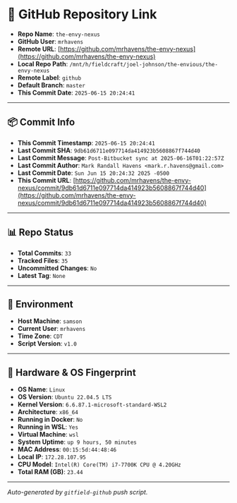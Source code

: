 # 🔗 GitHub Repository Link

- **Repo Name**: `the-envy-nexus`
- **GitHub User**: `mrhavens`
- **Remote URL**: [https://github.com/mrhavens/the-envy-nexus](https://github.com/mrhavens/the-envy-nexus)
- **Local Repo Path**: `/mnt/h/fieldcraft/joel-johnson/the-envious/the-envy-nexus`
- **Remote Label**: `github`
- **Default Branch**: `master`
- **This Commit Date**: `2025-06-15 20:24:41`

---

## 📦 Commit Info

- **This Commit Timestamp**: `2025-06-15 20:24:41`
- **Last Commit SHA**: `9db61d6711e097714da414923b5608867f744d40`
- **Last Commit Message**: `Post-Bitbucket sync at 2025-06-16T01:22:57Z`
- **Last Commit Author**: `Mark Randall Havens <mark.r.havens@gmail.com>`
- **Last Commit Date**: `Sun Jun 15 20:24:32 2025 -0500`
- **This Commit URL**: [https://github.com/mrhavens/the-envy-nexus/commit/9db61d6711e097714da414923b5608867f744d40](https://github.com/mrhavens/the-envy-nexus/commit/9db61d6711e097714da414923b5608867f744d40)

---

## 📊 Repo Status

- **Total Commits**: `33`
- **Tracked Files**: `35`
- **Uncommitted Changes**: `No`
- **Latest Tag**: `None`

---

## 🧭 Environment

- **Host Machine**: `samson`
- **Current User**: `mrhavens`
- **Time Zone**: `CDT`
- **Script Version**: `v1.0`

---

## 🧬 Hardware & OS Fingerprint

- **OS Name**: `Linux`
- **OS Version**: `Ubuntu 22.04.5 LTS`
- **Kernel Version**: `6.6.87.1-microsoft-standard-WSL2`
- **Architecture**: `x86_64`
- **Running in Docker**: `No`
- **Running in WSL**: `Yes`
- **Virtual Machine**: `wsl`
- **System Uptime**: `up 9 hours, 50 minutes`
- **MAC Address**: `00:15:5d:44:48:46`
- **Local IP**: `172.28.107.95`
- **CPU Model**: `Intel(R) Core(TM) i7-7700K CPU @ 4.20GHz`
- **Total RAM (GB)**: `23.44`

---

_Auto-generated by `gitfield-github` push script._
